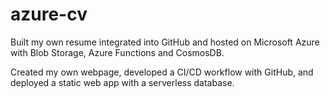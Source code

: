 # azure-cv
Built my own resume integrated into GitHub and hosted on Microsoft Azure with Blob Storage, Azure Functions and CosmosDB. 

Created my own webpage, developed a CI/CD workflow with GitHub, and deployed a static web app with a serverless database.
